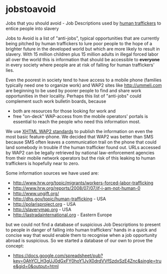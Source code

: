# jobstoavoid

Jobs that you should avoid - Job Descriptions used by [human traffickers](http://en.wikipedia.org/wiki/Human_trafficking) to entice people into slavery

Jobs to Avoid is a list of "anti-jobs", typical opportunities that are currently being pitched by human traffickers to lure poor people to the hope of a brighter future in the developed world but which are more likely to result in slavery.
With 15 million children plus 15 million adults in illegal forced labor all over the world this is information that should be accessible to **everyone** in every society where people are at risk of falling for human traffickers' lies.

Even the poorest in society tend to have access to a mobile phone (families typically need one to organize work) and WAP2 sites like http://ummeli.com are beginning to be used by poorer people to find and share work opportunities in their locality.
Perhaps this list of "anti-jobs" could complement such work bulletin boards, because

* both are resources for those looking for work and
* free "on-deck" WAP-access from the mobile operators' portals is essential to reach the people who need this information most.

We use [XHTML WAP2 standards](http://www.w3.org/TR/mobile-bp/) to publish the information on even the most basic feature-phone.
We decided that WAP2 was better than SMS because SMS often leaves a communication trail on the phone that could land somebody in trouble if the human trafficker found out. URLs accessed by WAP2 can be legally retrieved by national law-enforcement agencies from their mobile network operators but the risk of this leaking to human traffickers is hopefully near to zero.

Some information sources we have used are:

- http://www.hrw.org/topic/migrants/workers-forced-labor-trafficking
- http://www.hrw.org/reports/2008/07/07/if-i-am-not-human-0
- http://www.ungift.org/
- http://dhs.gov/topic/human-trafficking - USA
- http://polarisproject.org - USA
- http://slaverymap.org - USA                                        
- http://lastradainternational.org - Eastern Europe

but we could not find a database of suspicious Job Descriptions to present to people in danger of falling into human traffickers' hands in a quick and concise way that would enable them to recognise when a job opportunity abroad is suspicious.
So we started a database of our own to prove the concept:

- https://docs.google.com/spreadsheet/pub?key=0AhYCl_H3gUJ0dGxFY0hoY1JyX0drdVVfSzdxSzE4Znc&single=true&gid=0&output=html

